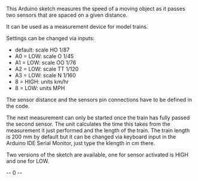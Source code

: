 This Arduino sketch measures the speed of a moving object as it passes two sensors that are spaced on a given distance.

It can be used as a measurement device for model trains.

Settings can be changed via inputs:
- default:  scale HO 1/87
- A0 = LOW: scale O 1/45
- A1 = LOW: scale OO 1/76
- A2 = LOW: scale TT 1/120
- A3 = LOW: scale N 1/160
- 8 = HIGH: units km/hr
- 8 = LOW:  units MPH

The sensor distance and the sensors pin connections have to be defined in the code.

The next measurement can only be started once the train has fully passed the second sensor. The unit calculates the time this takes from the measurement it just performed and the length of the train. The train length is 200 mm by default but it can be changed via keyboard input in the Arduino IDE Serial Monitor, just type the klength in cm there.

Two versions of the sketch are available, one for sensor activated is HIGH and one for LOW.

-- 0 --
